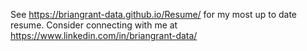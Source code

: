 See https://briangrant-data.github.io/Resume/ for my most up to date resume.
Consider connecting with me at https://www.linkedin.com/in/briangrant-data/ 
